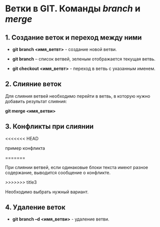 # Ветки в GIT. Команды *branch* и *merge* #

## 1. Создание веток и переход между ними ##

* **git branch <имя_ветвт>** - создание новой ветви.

* **git branch** – список ветвей, зеленым отображается текущая ветвь.

* **git checkout <имя_ветвт>** - переход в ветвь с указанным именем.

## 2. Слияние веток ##

Для слияния ветвей необходимо перейти в ветвь, в которую нужно добавить результат слияния:

**git merge <имя_ветви>**

## 3. Конфликты при слиянии ##

<<<<<<< HEAD

пример конфликта

=======

При слиянии ветвей, если одинаковые блоки текста имеют разное содержание, выводится сообщение о конфликте.

*>>>>>>>* title3

Необходимо выбрать нужный вариант.

## 4. Удаление веток ##

* **git branch –d <имя_ветви>** - удаление ветви.